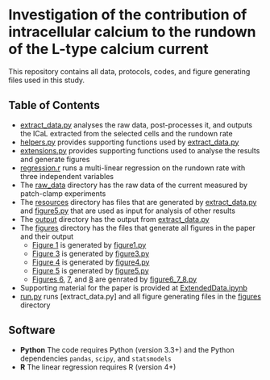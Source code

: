 # Investigation of the contribution of intracellular calcium to the rundown of the L-type calcium current

This repository contains all data, protocols, codes, and figure generating files used in this study.

## Table of Contents
- [extract_data.py](https://github.com/CardiacModelling/rundown-experiments/blob/main/extract_data.py) analyses the raw data, post-processes it, and outputs the ICaL extracted from the selected cells and the rundown rate
- [helpers.py](https://github.com/CardiacModelling/rundown-experiments/blob/main/helpers.py) provides supporting functions used by [extract_data.py](https://github.com/CardiacModelling/rundown-experiments/blob/main/extract_data.py)
- [extensions.py](https://github.com/CardiacModelling/rundown-experiments/blob/main/extensions.py) provides supporting functions used to analyse the results and generate figures
- [regression.r](https://github.com/CardiacModelling/rundown-experiments/blob/main/regression.r) runs a multi-linear regression on the rundown rate with three independent variables
- The [raw_data](https://github.com/CardiacModelling/rundown-experiments/tree/main/raw_data) directory has the raw data of the current measured by patch-clamp experiments
- The [resources](https://github.com/CardiacModelling/rundown-experiments/tree/main/resources) directory has files that are generated by [extract_data.py](https://github.com/CardiacModelling/rundown-experiments/blob/main/extract_data.py) and [figure5.py](https://github.com/CardiacModelling/rundown-experiments/blob/main/figures/figure5.py) that are used as input for analysis of other results
- The [output](https://github.com/CardiacModelling/rundown-experiments/tree/main/output) directory has the output from [extract_data.py](https://github.com/CardiacModelling/rundown-experiments/blob/main/extract_data.py)
- The [figures](https://github.com/CardiacModelling/rundown-experiments/tree/main/figures) directory has the files that generate all figures in the paper and their output
  - [Figure 1](https://github.com/CardiacModelling/rundown-experiments/blob/main/figures/figure1.pdf) is generated by [figure1.py](https://github.com/CardiacModelling/rundown-experiments/blob/main/figures/figure1.py)
  - [Figure 3](https://github.com/CardiacModelling/rundown-experiments/blob/main/figures/figure3.pdf) is generated by [figure3.py](https://github.com/CardiacModelling/rundown-experiments/blob/main/figures/figure3.py)
  - [Figure 4](https://github.com/CardiacModelling/rundown-experiments/blob/main/figures/figure4.pdf) is generated by [figure4.py](https://github.com/CardiacModelling/rundown-experiments/blob/main/figures/figure4.py)
  - [Figure 5](https://github.com/CardiacModelling/rundown-experiments/blob/main/figures/figure5.pdf) is generated by [figure5.py](https://github.com/CardiacModelling/rundown-experiments/blob/main/figures/figure5.py)
  - [Figures 6](https://github.com/CardiacModelling/rundown-experiments/blob/main/figures/figure6.pdf), [7](https://github.com/CardiacModelling/rundown-experiments/blob/main/figures/figure7.pdf), and [8](https://github.com/CardiacModelling/rundown-experiments/blob/main/figures/figure8.pdf) are genrated by [figure6_7_8.py](https://github.com/CardiacModelling/rundown-experiments/blob/main/figures/figure6_7_8.py)
- Supporting material for the paper is provided at [ExtendedData.ipynb](https://github.com/CardiacModelling/rundown-experiments/tree/main/ExtendedData.ipynb)
- [run.py](https://github.com/CardiacModelling/rundown-experiments/blob/main/run.py) runs [extract_data.py] and all figure generating files in the [figures](https://github.com/CardiacModelling/rundown-experiments/tree/main/figures) directory

## Software
- **Python** The code requires Python (version 3.3+) and the Python dependencies `pandas`, `scipy`, and `statsmodels`
- **R** The linear regression requires R (version 4+) 